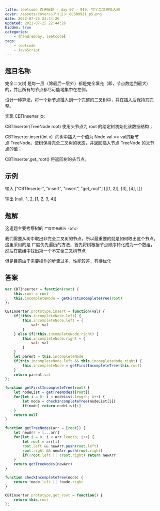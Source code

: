 ```yaml
---
title: leetcode 百天解题 - day 07 - 919. 完全二叉树插入器
cover: /assets/cover/◇アイコン_80589921_p5.png
date: 2022-07-25 22:44:26
updated: 2022-07-25 22:44:26
hidden: true
categories:
    - [handredday, leetcode]
tags:
    - leetcode
    - JavaScript
---
```

## 题目名称

完全二叉树 是每一层（除最后一层外）都是完全填充（即，节点数达到最大）的，并且所有的节点都尽可能地集中在左侧。

设计一种算法，将一个新节点插入到一个完整的二叉树中，并在插入后保持其完整。

实现 CBTInserter 类:

CBTInserter(TreeNode root) 使用头节点为 root 的给定树初始化该数据结构；

CBTInserter.insert(int v)  向树中插入一个值为 Node.val == val的新节点 TreeNode。使树保持完全二叉树的状态，并返回插入节点 TreeNode 的父节点的值；

CBTInserter.get_root() 将返回树的头节点。

## 示例

输入
["CBTInserter", "insert", "insert", "get_root"]
[[[1, 2]], [3], [4], []]

输出
[null, 1, 2, [1, 2, 3, 4]]

## 题解

这道题主要考察树的 `广度优先遍历（bfs）`

我们需要从树中取出非完全二叉树的节点，所以最重要的就是如何取出这个节点，这里采用的是 广度优先遍历的方法，首先将树根据节点顺序转化成为一个数组，然后在数组中找出第一个不完全二叉树节点

但是目前由于需要操作的步骤过多，性能较差，有待优化


## 答案

~~~js
var CBTInserter = function(root) {
    this.root = root
    this.incompleteNode = getFirstIncompleteTree(root)
};

CBTInserter.prototype.insert = function(val) {
    if(!this.incompleteNode.left) {
        this.incompleteNode.left = {
            val: val
        }
    } else if(!this.incompleteNode.right) {
        this.incompleteNode.right = {
            val: val
        }
    }
    let parent = this.incompleteNode
    if(this.incompleteNode.left && this.incompleteNode.right) {
        this.incompleteNode = getFirstIncompleteTree(this.root)
    }
    return parent.val
};

function getFirstIncompleteTree(root) {
    let nodeList = getTreeNodes([root])
    for(let i = 0; i < nodeList.length; i++) {
        let node = checkIncompleteTree(nodeList[i])
        if(node) return nodeList[i]
    }
    return null
}

function getTreeNodes(arr = [root]) {
    let newArr = [...arr]
    for(let i = 0; i < arr.length; i++) {
        let root = arr[i]
        root.left && newArr.push(root.left)
        root.right && newArr.push(root.right)
        if(!root.left || !root.right) return newArr
    }
    return getTreeNodes(newArr)
}

function checkIncompleteTree(node) {
    return !node.left || !node.right
}

CBTInserter.prototype.get_root = function() {
    return this.root
};
~~~